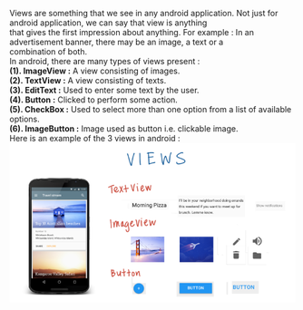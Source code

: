 Views are something that we see in any android application. Not just for android application, we can say that view is anything  
that gives the first impression about anything. For example :  In an advertisement banner, there may be an image, a text or a  
combination of both.  
In android, there are many types of views present :    
**(1). ImageView :** A view consisting of images.  
**(2). TextView :** A view consisting of texts.  
**(3). EditText :** Used to enter some text by the user.  
**(4). Button :** Clicked to perform some action.  
**(5). CheckBox :** Used to select more than one option from a list of available options.  
**(6). ImageButton :** Image used as button i.e. clickable image.   
Here is an example of the 3 views in android : 
![View Example](https://github.com/mishra3452/BasicsOfAndroidUserInterface/blob/master/Lesson1/view.png)
